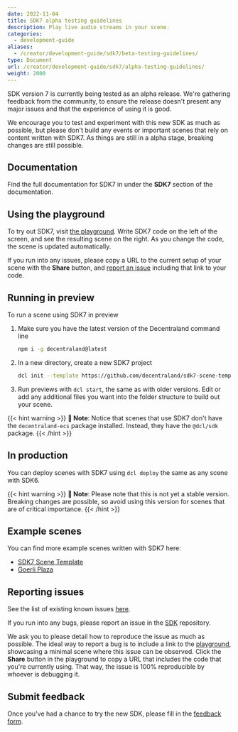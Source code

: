 ```yaml
---
date: 2022-11-04
title: SDK7 alpha testing guidelines
description: Play live audio streams in your scene.
categories:
  - development-guide
aliases: 
  - /creator/development-guide/sdk7/beta-testing-guidelines/
type: Document
url: /creator/development-guide/sdk7/alpha-testing-guidelines/
weight: 2000
---
```


SDK version 7 is currently being tested as an alpha release. We're gathering feedback from the community, to ensure the release doesn't present any major issues and that the experience of using it is good.

We encourage you to test and experiment with this new SDK as much as possible, but please don't build any events or important scenes that rely on content written with SDK7. As things are still in a alpha stage, breaking changes are still possible.

## Documentation

Find the full documentation for SDK7 in under the **SDK7** section of the documentation.

## Using the playground

To try out SDK7, visit [the playground](https://playground.decentraland.org/). Write SDK7 code on the left of the screen, and see the resulting scene on the right. As you change the code, the scene is updated automatically.

If you run into any issues, please copy a URL to the current setup of your scene with the **Share** button, and [report an issue](#reporting-issues) including that link to your code.

## Running in preview

To run a scene using SDK7 in preview

1. Make sure you have the latest version of the Decentraland command line
   ```bash
   npm i -g decentraland@latest
   ```
2. In a new directory, create a new SDK7 project
   ```bash
   dcl init --template https://github.com/decentraland/sdk7-scene-template/archive/refs/heads/main.zip
   ```
3. Run previews with `dcl start`, the same as with older versions. Edit or add any additional files you want into the folder structure to build out your scene.

{{< hint warning >}}
**📔 Note**:  Notice that scenes that use SDK7 don't have the `decentraland-ecs` package installed. Instead, they have the `@dcl/sdk` package.
{{< /hint >}}

## In production

You can deploy scenes with SDK7 using `dcl deploy` the same as any scene with SDK6.

{{< hint warning >}}
**📔 Note**:  Please note that this is not yet a stable version. Breaking changes are possible, so avoid using this version for scenes that are of critical importance.
{{< /hint >}}

## Example scenes

You can find more example scenes written with SDK7 here:

- [SDK7 Scene Template](https://github.com/decentraland/sdk7-scene-template)
- [Goerli Plaza](https://github.com/decentraland-scenes/sdk7-goerli-plaza)


## Reporting issues

See the list of existing known issues [here](https://github.com/orgs/decentraland/projects/20/views/13).

If you run into any bugs, please report an issue in the [SDK](https://github.com/decentraland/sdk/issues) repository.

We ask you to please detail how to reproduce the issue as much as possible. The ideal way to report a bug is to include a link to the [playground](https://decentraland.github.io/sdk-playground/), showcasing a minimal scene where this issue can be observed. Click the **Share** button in the playground to copy a URL that includes the code that you're currently using. That way, the issue is 100% reproducible by whoever is debugging it.

## Submit feedback

Once you've had a chance to try the new SDK, please fill in the [feedback form](https://form.typeform.com/to/YDwCljEz).
